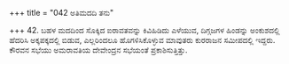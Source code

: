 +++
title = "042 ಅತಿಮದದಿ ತನು"

+++
42. ಬಹಳ ಮದದಿಂದ ಸೊಕ್ಕಿದ ಐರಾವತವನ್ನು ಕಿವಿಹಿಡಿದು ಎಳೆಯುವ, ದಿಗ್ಗಜಗಳ ಹಿಂಡನ್ನು ಅಂಕುಶದಲ್ಲಿ ಹೆದರಿಸಿ ಅಕ್ಕಪಕ್ಕದಲ್ಲಿ ಬಿಡುವ, ಎಲ್ಲರಿಂದಲೂ ಹೊಗಳಿಸಿಕೊಳ್ಳುವ ಮಾವುತರು ಕುರರಾಜನ ಸಮೀಪದಲ್ಲಿ ಇದ್ದರು. ಕೌರವನ ಸಭೆಯು ಅಮರಾವತಿಯ ದೇವೇಂದ್ರನ ಸಭೆಯಂತೆ ಪ್ರಕಾಶಿಸುತ್ತಿತ್ತು.